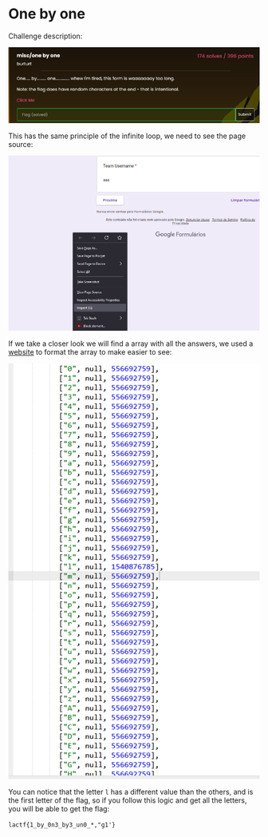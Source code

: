 # One by one

Challenge description:

![chall](assets/chall.png)

This has the same principle of the infinite loop, we need to see the page source:

![alt text](assets/pagesource.png)

If we take a closer look we will find a array with all the answers, we used a [website](https://codebeautify.org/c-formatter-beautifier/cb14b18a#) to format the array to make easier to see:

![alt text](assets/firstletter.png)

You can notice that the letter `l` has a different value than the others, and is the first letter of the flag, so if you follow this logic and get all the letters, you will be able to get the flag:

`lactf{1_by_0n3_by3_un0_*,"g1'}`
